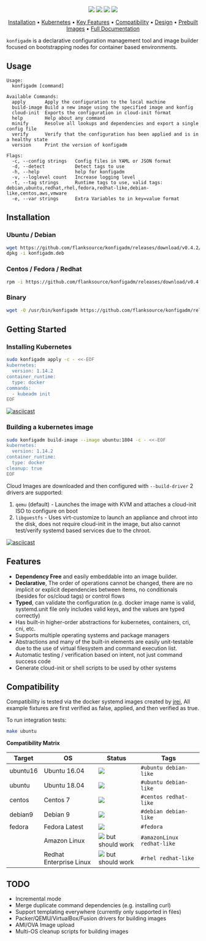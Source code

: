 <p align="center">
<a href="https://circleci.com/gh/flanksource/konfigadm"><img src="https://circleci.com/gh/flanksource/konfigadm.svg?style=svg"></a>
<a href="https://codecov.io/gh/flanksource/konfigadm"><img src="https://codecov.io/gh/flanksource/konfigadm/branch/master/graph/badge.svg"></a>
<a href="https://goreportcard.com/report/github.com/flanksource/konfigadm"><img src="https://goreportcard.com/badge/github.com/flanksource/konfigadm"></a>
<img src="https://img.shields.io/badge/OS-ubuntu%20%7C%20debian%20%7C%20centos%20%7C%20redhat%20%7C%20fedora-lightgrey.svg"/></a>
</p>

<p align="center">
  <a href="#installation">Installation</a> •
  <a href="#installing-kubernetes">Kubernetes</a> •
  <a href="#features">Key Features</a> •
  <a href="#compatibility">Compatibility</a> •
  <a href="DESIGN.md">Design</a> •
  <a href="https://github.com/flanksource/konfigadm-images/releases">Prebuilt Images</a> •
  <a href="https://www.flanksource.com/konfigadm"> Full Documentation </a>
</p>

`konfigadm` is a declarative configuration management tool and image builder focused on bootstrapping nodes for container based environments.

## Usage

```
Usage:
  konfigadm [command]

Available Commands:
  apply       Apply the configuration to the local machine
  build-image Build a new image using the specified image and konfig
  cloud-init  Exports the configuration in cloud-init format
  help        Help about any command
  minify      Resolve all lookups and dependencies and export a single config file
  verify      Verify that the configuration has been applied and is in a healthy state
  version     Print the version of konfigadm

Flags:
  -c, --config strings   Config files in YAML or JSON format
  -d, --detect           Detect tags to use
  -h, --help             help for konfigadm
  -v, --loglevel count   Increase logging level
  -t, --tag strings      Runtime tags to use, valid tags: debian,ubuntu,redhat,rhel,fedora,redhat-like,debian-like,centos,aws,vmware
  -e, --var strings      Extra Variables to in key=value format
```

## Installation

### Ubuntu / Debian

```bash
wget https://github.com/flanksource/konfigadm/releases/download/v0.4.2/konfigadm.deb
dpkg -i konfigadm.deb
```

### Centos / Fedora / Redhat

```bash
rpm -i https://github.com/flanksource/konfigadm/releases/download/v0.4.2/konfigadm.rpm
```

### Binary

```bash
wget -O /usr/bin/konfigadm https://github.com/flanksource/konfigadm/releases/download/v0.4.2/konfigadm && chmod +x /usr/bin/konfigadm
```

## Getting Started

### Installing Kubernetes

```bash
sudo konfigadm apply -c - <<-EOF
kubernetes:
  version: 1.14.2
container_runtime:
  type: docker
commands:
  - kubeadm init
EOF
```

[![asciicast](https://asciinema.org/a/250079.png)](https://asciinema.org/a/250079)

### Building a kubernetes image

```bash
sudo konfigadm build-image --image ubuntu:1804 -c - <<-EOF
kubernetes:
  version: 1.14.2
container_runtime:
  type: docker
cleanup: true
EOF
```

Cloud Images are downloaded and then configured with `--build-driver` 2 drivers are supported:

1. `qemu` (default) - Launches the image with KVM and attaches a cloud-init ISO to configure on boot
2. `libguestfs` - Uses virt-customize to launch an appliance and chroot into the disk, does not require cloud-init in the image, but also cannot test/verify systemd based services due to the chroot.

[![asciicast](https://asciinema.org/a/252399.svg)](https://asciinema.org/a/252399)


## Features

* **Dependency Free** and easily embeddable into an image builder.
* **Declarative**, The order of operations cannot be changed, there are no implicit or explicit dependencies between items, no conditionals (besides for os/cloud tags) or control flows
* **Typed**, can validate the configuration (e.g. docker image name is valid, systemd.unit file only includes valid keys, and the values are typed correctly)
* Has built-in higher-order abstractions for kubernetes, containers, cri, cni, etc.
* Supports multiple operating systems and package managers
* Abstractions and many of the built-in elements are easily unit-testable due to the use of virtual filesystem and command execution list.
* Automatic testing / verification based on intent, not just command success code
* Generate cloud-init or shell scripts to be used by other systems

## Compatibility

Compatibility is tested via the docker systemd images created by [jrei](https://github.com/j8r/dockerfiles/tree/master/systemd), All example fixtures are first verified as false, applied, and then verified as true.

To run integration tests:

```bash
make ubuntu
```

**Compatibility Matrix**

| Target   | OS                      | Status                                                       | Tags                       |
| -------- | ----------------------- | ------------------------------------------------------------ | -------------------------- |
| ubuntu16 | Ubuntu 16.04            | ![](https://img.shields.io/badge/-PASSED-brightgreen.svg?logo=circleci) | `#ubuntu debian-like`      |
| ubuntu   | Ubuntu 18.04            | ![](https://img.shields.io/badge/-PASSED-brightgreen.svg?logo=circleci) | `#ubuntu debian-like`      |
| centos   | Centos 7                | ![](https://img.shields.io/badge/-PASSED-brightgreen.svg?logo=circleci) | `#centos redhat-like`      |
| debian9  | Debian 9                | ![](https://img.shields.io/badge/-PASSED-brightgreen.svg?logo=circleci) | `#debian debian-like`      |
| fedora   | Fedora Latest           | ![](https://img.shields.io/badge/-FAILED-red.svg?logo=circleci) | `#fedora `                 |
|          | Amazon Linux            | ![](https://img.shields.io/badge/-UNTESTED-gray.svg) but should work | `#amazonLinux redhat-like` |
|          | Redhat Enterprise Linux | ![](https://img.shields.io/badge/-UNTESTED-gray.svg) but should work | `#rhel redhat-like`        |

## TODO

* Incremental mode
* Merge duplicate command dependencies (e.g. installing curl)
* Support templating everywhere (currently only supported in files)
* Packer/QEMU/VirtualBox/Fusion drivers for building images
* AMI/OVA Image upload
* Multi-OS cleanup scripts for building images
